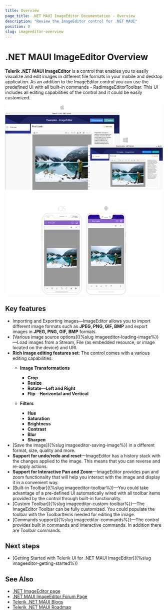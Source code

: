 ```yaml
---
title: Overview
page_title: .NET MAUI ImageEditor Documentation - Overview
description: "Review the ImageEditor control for .NET MAUI"
position: 0
slug: imageeditor-overview
---
```


# .NET MAUI ImageEditor Overview

**Telerik .NET MAUI ImageEditor** is a control that enables you to easily visualize and edit images in different file formats in your mobile and desktop application. As an addition to the ImageEditor control you can use the predefined UI with all built-in commands - RadImageEditorToolbar. This UI includes all editing capabilities of the control and it could be easily customized.

![.NET MAUI ImageEditor Overview](images/imageeditor-overview.png "ImageEditor Overview")

## Key features

* Importing and Exporting images&mdash;ImageEditor allows you to import different image formats such as **JPEG, PNG, GIF, BMP** and export images in **JPEG, PNG, GIF, BMP** formats.
* [Various image source options]({%slug imageeditor-loading-image%})&mdash;Load images from a Stream, File (as embedded resource, or image located on the device) and URI.
* **Rich image editing features set**: The control comes with a various editing capabilities: 
	* **Image Transformations**
		* **Crop**
		* **Resize**
		* **Rotate**&mdash;**Left and Right**
		* **Flip**&mdash;**Horizontal and Vertical**
	
	* **Filters**
		* **Hue**
		* **Saturation**
		* **Brightness**
		* **Contrast**
		* **Blur**
		* **Sharpen**
* [Save the image]({%slug imageeditor-saving-image%}) in a different format, size, quality and more.
* **Support for undo/redo and reset**&mdash;ImageEditor has a history stack with the changes applied to the image. This means that you can reverse and re-apply actions.
* **Support for Interactive Pan and Zoom**&mdash;ImageEditor provides pan and zoom functionality that will help you interact with the image and display it in a convenient way.
* [Built-in Toolbar]({%slug imageeditor-toolbar%})&mdash;You could take advantage of a pre-defined UI automatically wired with all toolbar items provided by the control through built-in functionality.
* [Custom Toolbar]({%slug imageeditor-custom-toolbar%})&mdash;The ImageEditor Toolbar can be fully customized. You could populate the toolbar with the ToolbarItems needed for editing the image.
* [Commands support]({%slug imageeditor-commands%})&mdash;The control provides built in commands and interactive commands. In addition there are Toolbar commands.

## Next steps

- [Getting Started with Telerik UI for .NET MAUI ImageEditor]({%slug imageeditor-getting-started%})

## See Also

- [.NET ImageEditor page](https://www.telerik.com/maui-ui/imageeditor)
- [.NET MAUI ImageEditor Forum Page](https://www.telerik.com/forums/maui?tagId=1781)
- [Telerik .NET MAUI Blogs](https://www.telerik.com/blogs/mobile-net-maui)
- [Telerik .NET MAUI Roadmap](https://www.telerik.com/support/whats-new/maui-ui/roadmap)
